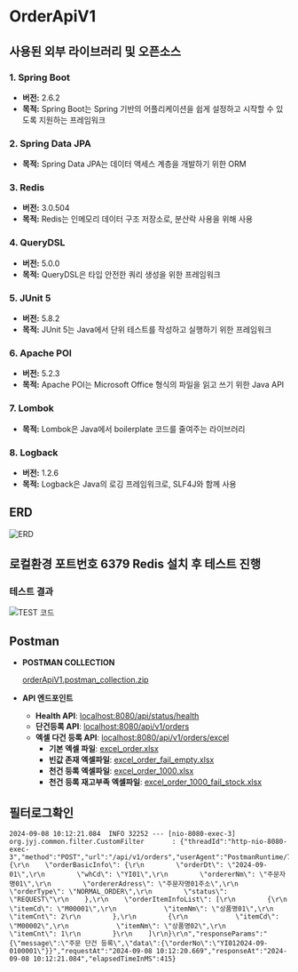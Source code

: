 # OrderApiV1

## 사용된 외부 라이브러리 및 오픈소스

### 1. Spring Boot
- **버전:** 2.6.2
- **목적:** Spring Boot는 Spring 기반의 어플리케이션을 쉽게 설정하고 시작할 수 있도록 지원하는 프레임워크

### 2. Spring Data JPA
- **목적:** Spring Data JPA는 데이터 액세스 계층을 개발하기 위한 ORM

### 3. Redis 
- **버전:** 3.0.504
- **목적:** Redis는 인메모리 데이터 구조 저장소로, 분산락 사용을 위해 사용

### 4. QueryDSL
- **버전:** 5.0.0
- **목적:** QueryDSL은 타입 안전한 쿼리 생성을 위한 프레임워크

### 5. JUnit 5
- **버전:** 5.8.2
- **목적:** JUnit 5는 Java에서 단위 테스트를 작성하고 실행하기 위한 프레임워크

### 6. Apache POI
- **버전:** 5.2.3
- **목적:** Apache POI는 Microsoft Office 형식의 파일을 읽고 쓰기 위한 Java API

### 7. Lombok
- **목적:** Lombok은 Java에서 boilerplate 코드를 줄여주는 라이브러리

### 8. Logback
- **버전:** 1.2.6
- **목적:** Logback은 Java의 로깅 프레임워크로, SLF4J와 함께 사용

## ERD

![ERD](https://github.com/user-attachments/assets/e40b44c9-b34c-4528-be44-0d76fec5d955)

## 로컬환경 포트번호 6379 Redis 설치 후 테스트 진행

### 테스트 결과

![TEST 코드](https://github.com/user-attachments/assets/87d8bb84-aa76-4ea0-bc44-c23c3a6e46c1)

## Postman

- **POSTMAN COLLECTION**

    [orderApiV1.postman_collection.zip](https://github.com/user-attachments/files/16920299/orderApiV1.postman_collection.zip)

- **API 엔드포인트**

    - **Health API**: [localhost:8080/api/status/health](http://localhost:8080/api/status/health)
    - **단건등록 API**: [localhost:8080/api/v1/orders](http://localhost:8080/api/v1/orders)
    - **엑셀 다건 등록 API**: [localhost:8080/api/v1/orders/excel](http://localhost:8080/api/v1/orders/excel)
        - **기본 엑셀 파일**: [excel_order.xlsx](https://github.com/user-attachments/files/16920290/excel_order.xlsx)
        - **빈값 존재 엑셀파일**: [excel_order_fail_empty.xlsx](https://github.com/user-attachments/files/16920291/excel_order_fail_empty.xlsx)
        - **천건 등록 엑셀파일**: [excel_order_1000.xlsx](https://github.com/user-attachments/files/16920292/excel_order_1000.xlsx)
        - **천건 등록 재고부족 엑셀파일**: [excel_order_1000_fail_stock.xlsx](https://github.com/user-attachments/files/16920293/excel_order_1000_fail_stock.xlsx)
     
## 필터로그확인
```
2024-09-08 10:12:21.084  INFO 32252 --- [nio-8080-exec-3] org.jyj.common.filter.CustomFilter       : {"threadId":"http-nio-8080-exec-3","method":"POST","url":"/api/v1/orders","userAgent":"PostmanRuntime/7.41.2","host":"localhost:8080","clientIp":"0:0:0:0:0:0:0:1","requestParams":"{\r\n    \"orderBasicInfo\": {\r\n        \"orderDt\": \"2024-09-01\",\r\n        \"whCd\": \"YI01\",\r\n        \"ordererNm\": \"주문자명01\",\r\n        \"ordererAdress\": \"주문자명01주소\",\r\n        \"orderType\": \"NORMAL_ORDER\",\r\n        \"status\": \"REQUEST\"\r\n    },\r\n    \"orderItemInfoList\": [\r\n        {\r\n            \"itemCd\": \"M00001\",\r\n            \"itemNm\": \"상품명01\",\r\n            \"itemCnt\": 2\r\n        },\r\n        {\r\n            \"itemCd\": \"M00002\",\r\n            \"itemNm\": \"상품명02\",\r\n            \"itemCnt\": 1\r\n        }\r\n    ]\r\n}\r\n","responseParams":"{\"message\":\"주문 단건 등록\",\"data\":{\"orderNo\":\"YI012024-09-0100001\"}}","requestAt":"2024-09-08 10:12:20.669","responseAt":"2024-09-08 10:12:21.084","elapsedTimeInMS":415}
```
